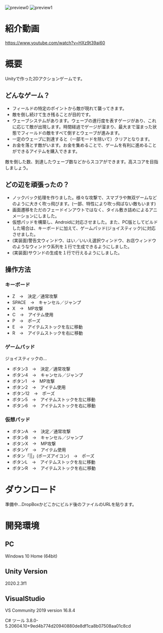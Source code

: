![preview0](https://user-images.githubusercontent.com/78368179/146725227-d2c4a3ac-98f2-4fa5-9319-b3a5c0738bb0.png)
![preview1](https://user-images.githubusercontent.com/78368179/146725235-b1674d59-26a3-4250-ac08-c450f1e400e5.png)
# 紹介動画
https://www.youtube.com/watch?v=HXz9t39ai60

# 概要
Unityで作った2Dアクションゲームです。
## どんなゲーム？
- フィールドの特定のポイントから敵が現れて襲ってきます。
- 敵を倒し続けて生き残ることが目的です。
- ウェーブシステムがあります。ウェーブの進行度を表すゲージがあり、これに応じて敵が出現します。時間経過でゲージが溜まり、最大まで溜まった状態でフィールドの敵をすべて倒すとウェーブが進みます。
- 一定のウェーブに到達すると（一部モードを除いて）クリアとなります。
- お金を落とす敵がいます。お金を集めることで、ゲームを有利に進めることができるアイテムを購入できます。

敵を倒した数、到達したウェーブ数などからスコアができます。高スコアを目指しましょう。

## どの辺を頑張ったの？
- ノックバック処理を作りました。様々な攻撃で、スマブラや無双ゲームなどのように大きく吹っ飛びます。(一部、特性により吹っ飛ばない敵もいます)
- 画面遷移をただのフェードインアウトではなく、タイル敷き詰めによるアニメーションにしました。
- 仮想パッドを構築し、Androidに対応させました。また、PC版としてビルドした場合は、キーボードに加えて、ゲームパッド(ジョイスティック)に対応させました。
- (実装面)警告文ウィンドウ、はい／いいえ選択ウィンドウ、お店ウィンドウのようなウィンドウ系列を１行で生成できるようにしました。
- (実装面)サウンドの生成を１行で行えるようにしました。

## 操作方法
### キーボード
- Z　→　決定／通常攻撃
- SPACE　→　キャンセル／ジャンプ
- X　→　MP攻撃
- C　→　アイテム使用
- P　→　ポーズ
- E　→　アイテムストックを左に移動
- R　→　アイテムストックを右に移動

### ゲームパッド
ジョイスティックの…
- ボタン3　→　決定／通常攻撃
- ボタン4　→　キャンセル／ジャンプ
- ボタン1　→　MP攻撃
- ボタン2　→　アイテム使用
- ボタン12　→　ポーズ
- ボタン5　→　アイテムストックを左に移動
- ボタン6　→　アイテムストックを右に移動

### 仮想パッド
- ボタンA　→　決定／通常攻撃
- ボタンB　→　キャンセル／ジャンプ
- ボタンX　→　MP攻撃
- ボタンY　→　アイテム使用
- ボタン「||」(ポーズアイコン)　→　ポーズ
- ボタンL　→　アイテムストックを左に移動
- ボタンR　→　アイテムストックを右に移動

# ダウンロード
準備中…DropBoxかどこかにビルド後のファイルのURLを貼ります。

# 開発環境
## PC
Windows 10 Home (64bit)
## Unity Version
2020.2.3f1
## VisualStudio
VS Community 2019 version 16.8.4

C# ツール 3.8.0-5.20604.10+9ed4b774d20940880de8df1ca8b07508aa01c8cd
